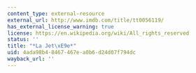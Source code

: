 ```yaml
---
content_type: external-resource
external_url: http://www.imdb.com/title/tt0056119/
has_external_license_warning: true
license: https://en.wikipedia.org/wiki/All_rights_reserved
status: ''
title: "*La Jet\xE9e*"
uid: 4ada98b4-8467-467e-a0b6-d24d07f794dc
wayback_url: ''
---
```

